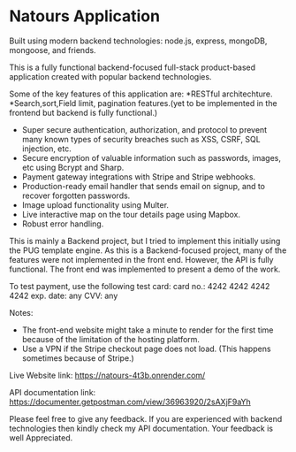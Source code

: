 # Natours Application

Built using modern backend technologies: node.js, express, mongoDB, mongoose, and friends.

This is a fully functional backend-focused full-stack product-based application created with popular backend technologies.

Some of the key features of this application are:
*RESTful architechture.
*Search,sort,Field limit, pagination features.(yet to be implemented in the frontend but backend is fully functional.)
* Super secure authentication, authorization, and protocol to prevent many known types of security breaches such as XSS, CSRF, SQL injection, etc.
* Secure encryption of valuable information such as passwords, images, etc using Bcrypt and Sharp.
* Payment gateway integrations with Stripe and Stripe webhooks.
* Production-ready email handler that sends email on signup, and to recover forgotten passwords.
* Image upload functionality using Multer.
* Live interactive map on the tour details page using Mapbox.
* Robust error handling.

This is mainly a Backend project, but I tried to implement this initially using the PUG template engine. As this is a Backend-focused project, many of the features were not implemented in the front end. However, the API is fully functional.
The front end was implemented to present a demo of the work.

To test payment, use the following test card:
card no.: 4242 4242 4242 4242
exp. date: any
CVV: any

Notes:
* The front-end website might take a minute to render for the first time because of the limitation of the hosting platform.
* Use a VPN if the Stripe checkout page does not load. (This happens sometimes because of Stripe.)


Live Website link: https://natours-4t3b.onrender.com/

API documentation link: https://documenter.getpostman.com/view/36963920/2sAXjF9aYh

Please feel free to give any feedback. If you are experienced with backend technologies then kindly check my API documentation.
Your feedback is well Appreciated.
